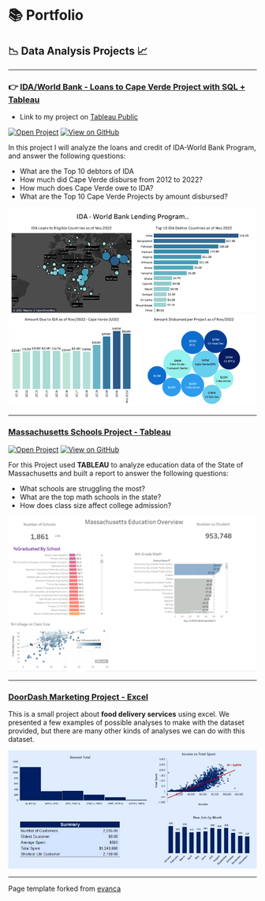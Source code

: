 # 📚 Portfolio

## 📉 Data Analysis Projects 📈

- - -
### 👉 [IDA/World Bank - Loans to Cape Verde Project with SQL + Tableau](projects/worldbank_project.md)
- Link to my project on [Tableau Public](https://public.tableau.com/authoring/IDA_Loasn_Global/Dashboard1#1)

[![Open Project](https://img.shields.io/badge/Jupyter-Open_Project-blue?logo=Jupyter)](projects/worldbank_project_html.html) 
[![View on GitHub](https://img.shields.io/badge/GitHub-View_on_GitHub-blue?logo=GitHub)](https://github.com/keltonsantos/dataanalysis/tree/master/)

In this project I will analyze the loans and credit of IDA-World Bank Program, and answer the following questions:

* What are the Top 10 debtors of IDA
* How much did Cape Verde disburse from 2012 to 2022?
* How much does Cape Verde owe to IDA?
* What are the Top 10 Cape Verde Projects by amount disbursed?

[<img src="projects/images/projects/world_bank/Dashboard.png?raw=true">](projects/worldbank_project.md)

- - -

### [Massachusetts Schools Project - Tableau](projects/tableau_project.md)
[![Open Project](https://img.shields.io/badge/Jupyter-Open_Project-blue?logo=Jupyter)](projects/tableau_project_html.html) 
[![View on GitHub](https://img.shields.io/badge/GitHub-View_on_GitHub-blue?logo=GitHub)](https://github.com/keltonsantos/dataanalysis/tree/master/)

For this Project used **TABLEAU** to analyze education data of the State of Massachusetts and built a report to  answer the following questions:
- What schools are struggling the most?
- What are the top math schools in the state?
- How does class size affect college admission?

[<img src="projects/images/projects/Mass_tableau/dashboard.PNG?raw=true">](projects/tableau_project.md)

- - -

### [DoorDash Marketing Project - Excel](https://www.linkedin.com/pulse/doordash-marketing-project-excel-kelton-garcia-santos/)

This is a small project about **food delivery services** using excel. We presented a few examples of possible analyses to make with the dataset provided, but there are many other kinds of analyses we can do with this dataset.

[<img src="projects/images/projects/Doordash/dashboard.png?raw=true">](https://www.linkedin.com/pulse/doordash-marketing-project-excel-kelton-garcia-santos/)


- - -


Page template forked from <a href="https://github.com/evanca/quick-portfolio">evanca</a>
